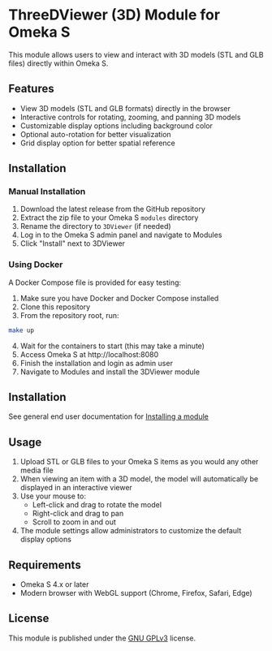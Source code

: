 # ThreeDViewer (3D) Module for Omeka S

This module allows users to view and interact with 3D models (STL and GLB files) directly within Omeka S.

## Features

- View 3D models (STL and GLB formats) directly in the browser
- Interactive controls for rotating, zooming, and panning 3D models
- Customizable display options including background color
- Optional auto-rotation for better visualization
- Grid display option for better spatial reference

## Installation

### Manual Installation

1. Download the latest release from the GitHub repository
2. Extract the zip file to your Omeka S `modules` directory
3. Rename the directory to `3DViewer` (if needed)
4. Log in to the Omeka S admin panel and navigate to Modules
5. Click "Install" next to 3DViewer

### Using Docker

A Docker Compose file is provided for easy testing:

1. Make sure you have Docker and Docker Compose installed
2. Clone this repository
3. From the repository root, run:

```bash
make up
```

4. Wait for the containers to start (this may take a minute)
5. Access Omeka S at http://localhost:8080
6. Finish the installation and login as admin user
7. Navigate to Modules and install the 3DViewer module

## Installation

See general end user documentation for [Installing a module](http://omeka.org/s/docs/user-manual/modules/#installing-modules)

## Usage

1. Upload STL or GLB files to your Omeka S items as you would any other media file
2. When viewing an item with a 3D model, the model will automatically be displayed in an interactive viewer
3. Use your mouse to:
   - Left-click and drag to rotate the model
   - Right-click and drag to pan
   - Scroll to zoom in and out
4. The module settings allow administrators to customize the default display options

## Requirements

- Omeka S 4.x or later
- Modern browser with WebGL support (Chrome, Firefox, Safari, Edge)

## License

This module is published under the [GNU GPLv3](LICENSE) license.
